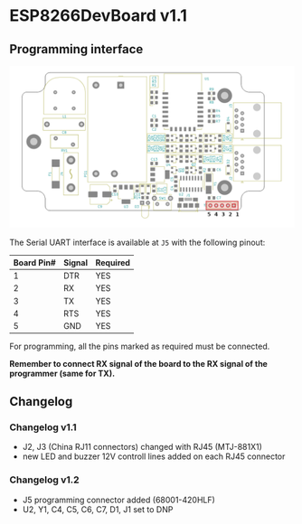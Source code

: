 # **ESP8266DevBoard v1.1**

## Programming interface

![alt text](board.png)

The Serial UART interface is available at `J5` with the following pinout:

| Board Pin# | Signal | Required |
| ---------- | ------ | -------- |
| 1          | DTR    | YES      |
| 2          | RX     | YES      |
| 3          | TX     | YES      |
| 4          | RTS    | YES      |
| 5          | GND    | YES      |

For programming, all the pins marked as required must be connected.

**Remember to connect RX signal of the board to the RX signal of the programmer (same for TX).**

## Changelog

### **Changelog v1.1** ##
* J2, J3 (China RJ11 connectors) changed with RJ45 (MTJ-881X1)
* new LED and buzzer 12V controll lines added on each RJ45 connector

### **Changelog v1.2** ##
* J5 programming connector added (68001-420HLF)
* U2, Y1, C4, C5, C6, C7, D1, J1 set to DNP

